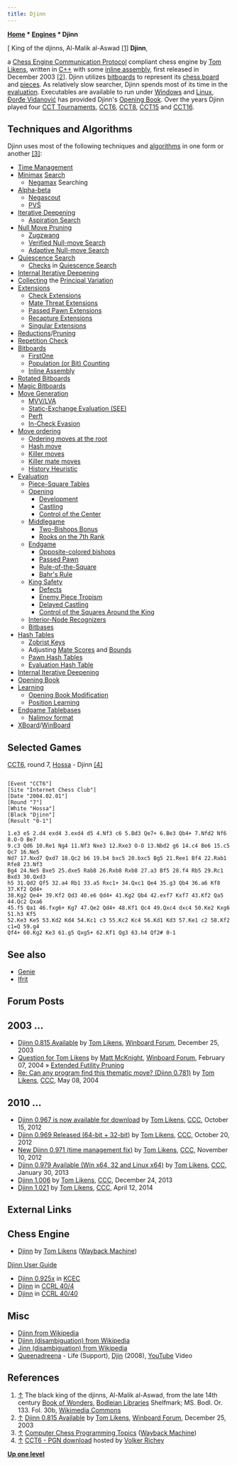 ```yaml
---
title: Djinn
---
```

**[Home](Home "Home") * [Engines](Engines "Engines") * Djinn**

\[ King of the djinns, Al-Malik al-Aswad <a id="cite-note-1" href="#cite-ref-1">[1]</a>
**Djinn**,

a [Chess Engine Communication Protocol](Chess_Engine_Communication_Protocol "Chess Engine Communication Protocol") compliant chess engine by [Tom Likens](Tom_Likens "Tom Likens"), written in [C++](Cpp "Cpp") with some [inline assembly](Assembly#InlineAssembly "Assembly"), first released in December 2003 <a id="cite-note-2" href="#cite-ref-2">[2]</a>.
Djinn utilizes [bitboards](Bitboards "Bitboards") to represent its [chess board](Chessboard "Chessboard") and [pieces](Pieces "Pieces").
As relatively slow searcher, Djinn spends most of its time in the [evaluation](Evaluation "Evaluation"). Executables are available to run under [Windows](Windows "Windows") and [Linux](Linux "Linux"), [Đorđe Vidanović](%C4%90or%C4%91e_Vidanovi%C4%87 "Đorđe Vidanović") has provided Djinn's [Opening Book](Opening_Book "Opening Book").
Over the years Djinn played four [CCT Tournaments](CCT_Tournaments "CCT Tournaments"), [CCT6](CCT6 "CCT6"), [CCT8](CCT8 "CCT8"), [CCT15](CCT15 "CCT15") and [CCT16](CCT16 "CCT16").

## Techniques and Algorithms

Djinn uses most of the following techniques and [algorithms](Algorithms "Algorithms") in one form or another <a id="cite-note-3" href="#cite-ref-3">[3]</a>:

- [Time Management](Time_Management "Time Management")
- [Minimax](Minimax "Minimax") [Search](Search "Search")
  - [Negamax](Negamax "Negamax") Searching
- [Alpha-beta](Alpha-Beta "Alpha-Beta")
  - [Negascout](NegaScout "NegaScout")
  - [PVS](Principal_Variation_Search "Principal Variation Search")
- [Iterative Deepening](Iterative_Deepening "Iterative Deepening")
  - [Aspiration Search](Aspiration_Windows "Aspiration Windows")
- [Null Move Pruning](Null_Move_Pruning "Null Move Pruning")
  - [Zugzwang](Zugzwang "Zugzwang")
  - [Verified Null-move Search](Null_Move_Pruning#ZugzwangVerification "Null Move Pruning")
  - [Adaptive Null-move Search](Null_Move_Pruning#AdaptiveNullMovePruning "Null Move Pruning")
- [Quiescence Search](Quiescence_Search "Quiescence Search")
  - [Checks](Quiescence_Search#Checks "Quiescence Search") in [Quiescence Search](Quiescence_Search "Quiescence Search")
- [Internal Iterative Deepening](Internal_Iterative_Deepening "Internal Iterative Deepening")
- [Collecting](Principal_Variation#CollectionDuringSearch "Principal Variation") the [Principal Variation](Principal_Variation "Principal Variation")
- [Extensions](Extensions "Extensions")
  - [Check Extensions](Check_Extensions "Check Extensions")
  - [Mate Threat Extensions](Mate_Threat_Extensions "Mate Threat Extensions")
  - [Passed Pawn Extensions](Passed_Pawn_Extensions "Passed Pawn Extensions")
  - [Recapture Extensions](Recapture_Extensions "Recapture Extensions")
  - [Singular Extensions](Singular_Extensions "Singular Extensions")
- [Reductions](Reductions "Reductions")/[Pruning](Pruning "Pruning")
- [Repetition Check](Repetitions "Repetitions")
- [Bitboards](Bitboards "Bitboards")
  - [FirstOne](BitScan "BitScan")
  - [Population (or Bit) Counting](Population_Count "Population Count")
  - [Inline Assembly](Assembly#InlineAssembly "Assembly")
- [Rotated Bitboards](Rotated_Bitboards "Rotated Bitboards")
- [Magic Bitboards](Magic_Bitboards "Magic Bitboards")
- [Move Generation](Move_Generation "Move Generation")
  - [MVV/LVA](MVV-LVA "MVV-LVA")
  - [Static-Exchange Evaluation (SEE)](Static_Exchange_Evaluation "Static Exchange Evaluation")
  - [Perft](Perft "Perft")
  - [In-Check Evasion](Check "Check")
- [Move ordering](Move_Ordering "Move Ordering")
  - [Ordering moves at the root](Move_Ordering#Root "Move Ordering")
  - [Hash move](Hash_Move "Hash Move")
  - [Killer moves](Killer_Move "Killer Move")
  - [Killer mate moves](Mate_Killers "Mate Killers")
  - [History Heuristic](History_Heuristic "History Heuristic")
- [Evaluation](Evaluation "Evaluation")
  - [Piece-Square Tables](Piece-Square_Tables "Piece-Square Tables")
  - [Opening](Opening "Opening")
    - [Development](Development "Development")
    - [Castling](Castling "Castling")
    - [Control of the Center](Center_Control "Center Control")
  - [Middlegame](Middlegame "Middlegame")
    - [Two-Bishops Bonus](Bishop_Pair "Bishop Pair")
    - [Rooks on the 7th Rank](Rook_on_Seventh "Rook on Seventh")
  - [Endgame](Endgame "Endgame")
    - [Opposite-colored bishops](Bishops_of_Opposite_Colors "Bishops of Opposite Colors")
    - [Passed Pawn](Passed_Pawn "Passed Pawn")
    - [Rule-of-the-Square](Rule_of_the_Square "Rule of the Square")
    - [Bahr's Rule](index.php?title=Bahr%27s_Rule&action=edit&redlink=1 "Bahr's Rule (page does not exist)")
  - [King Safety](King_Safety "King Safety")
    - [Defects](King_Safety#PawnShield "King Safety")
    - [Enemy Piece Tropism](King_Safety#KingTropism "King Safety")
    - [Delayed Castling](Castling "Castling")
    - [Control of the Squares Around the King](King_Safety#SquareControl "King Safety")
  - [Interior-Node Recognizers](Interior_Node_Recognizer "Interior Node Recognizer")
  - [Bitbases](Endgame_Bitbases "Endgame Bitbases")
- [Hash Tables](Transposition_Table "Transposition Table")
  - [Zobrist Keys](Zobrist_Hashing "Zobrist Hashing")
  - Adjusting [Mate Scores](Score#MateScores "Score") and [Bounds](Bound "Bound")
  - [Pawn Hash Tables](Pawn_Hash_Table "Pawn Hash Table")
  - [Evaluation Hash Table](Evaluation_Hash_Table "Evaluation Hash Table")
- [Internal Iterative Deepening](Internal_Iterative_Deepening "Internal Iterative Deepening")
- [Opening Book](Opening_Book "Opening Book")
- [Learning](Learning "Learning")
  - [Opening Book Modification](Book_Learning "Book Learning")
  - [Position Learning](Persistent_Hash_Table "Persistent Hash Table")
- [Endgame Tablebases](Endgame_Tablebases "Endgame Tablebases")
  - [Nalimov format](Nalimov_Tablebases "Nalimov Tablebases")
- [XBoard](XBoard "XBoard")/[WinBoard](WinBoard "WinBoard")

## Selected Games

[CCT6](CCT6 "CCT6"), round 7, [Hossa](Hossa "Hossa") - Djinn <a id="cite-note-4" href="#cite-ref-4">[4]</a>

```

[Event "CCT6"]
[Site "Internet Chess Club"]
[Date "2004.02.01"]
[Round "7"]
[White "Hossa"]
[Black "Djinn"]
[Result "0-1"]

1.e3 e5 2.d4 exd4 3.exd4 d5 4.Nf3 c6 5.Bd3 Qe7+ 6.Be3 Qb4+ 7.Nfd2 Nf6 8.O-O Be7 
9.c3 Qd6 10.Re1 Ng4 11.Nf3 Nxe3 12.Rxe3 O-O 13.Nbd2 g6 14.c4 Be6 15.c5 Qc7 16.Ne5 
Nd7 17.Nxd7 Qxd7 18.Qc2 b6 19.b4 bxc5 20.bxc5 Bg5 21.Ree1 Bf4 22.Rab1 Rfe8 23.Nf3 
Bg4 24.Ne5 Bxe5 25.dxe5 Rab8 26.Rxb8 Rxb8 27.a3 Bf5 28.f4 Rb5 29.Rc1 Bxd3 30.Qxd3 
h5 31.Qd2 Qf5 32.a4 Rb1 33.a5 Rxc1+ 34.Qxc1 Qe4 35.g3 Qb4 36.a6 Kf8 37.Kf2 Qd4+ 
38.Kg2 Qe4+ 39.Kf2 Qd3 40.e6 Qd4+ 41.Kg2 Qb4 42.exf7 Kxf7 43.Kf2 Qa5 44.Qc2 Qxa6 
45.f5 Qa1 46.fxg6+ Kg7 47.Qe2 Qd4+ 48.Kf1 Qc4 49.Qxc4 dxc4 50.Ke2 Kxg6 51.h3 Kf5 
52.Ke3 Ke5 53.Kd2 Kd4 54.Kc1 c3 55.Kc2 Kc4 56.Kd1 Kd3 57.Ke1 c2 58.Kf2 c1=Q 59.g4
Qf4+ 60.Kg2 Ke3 61.g5 Qxg5+ 62.Kf1 Qg3 63.h4 Qf2# 0-1

```

## See also

- [Genie](Genie "Genie")
- [Ifrit](Ifrit "Ifrit")

## Forum Posts

## 2003 ...

- [Djinn 0.815 Available](http://www.open-aurec.com/wbforum/viewtopic.php?f=18&t=45757) by [Tom Likens](Tom_Likens "Tom Likens"), [Winboard Forum](Computer_Chess_Forums "Computer Chess Forums"), December 25, 2003
- [Question for Tom Likens](http://www.open-aurec.com/wbforum/viewtopic.php?f=18&t=46383) by [Matt McKnight](Matt_McKnight "Matt McKnight"), [Winboard Forum](Computer_Chess_Forums "Computer Chess Forums"), February 07, 2004 » [Extended Futility Pruning](Futility_Pruning#Extendedfutilitypruning "Futility Pruning")
- [Re: Can any program find this thematic move? (Djinn 0.781)](https://www.stmintz.com/ccc/index.php?id=364245) by [Tom Likens](Tom_Likens "Tom Likens"), [CCC](CCC "CCC"), May 08, 2004

## 2010 ...

- [Djinn 0.967 is now available for download](http://www.talkchess.com/forum/viewtopic.php?t=45572) by [Tom Likens](Tom_Likens "Tom Likens"), [CCC](CCC "CCC"), October 15, 2012
- [Djinn 0.969 Released (64-bit + 32-bit)](http://www.talkchess.com/forum/viewtopic.php?t=45662) by [Tom Likens](Tom_Likens "Tom Likens"), [CCC](CCC "CCC"), October 20, 2012
- [New Djinn 0.971 (time management fix)](http://www.talkchess.com/forum/viewtopic.php?t=45928) by [Tom Likens](Tom_Likens "Tom Likens"), [CCC](CCC "CCC"), November 10, 2012
- [Djinn 0.979 Available (Win x64, 32 and Linux x64)](http://www.talkchess.com/forum/viewtopic.php?t=47046) by [Tom Likens](Tom_Likens "Tom Likens"), [CCC](CCC "CCC"), January 30, 2013
- [Djinn 1.006](http://www.talkchess.com/forum/viewtopic.php?t=50618) by [Tom Likens](Tom_Likens "Tom Likens"), [CCC](CCC "CCC"), December 24, 2013
- [Djinn 1.021](http://www.talkchess.com/forum/viewtopic.php?t=51972) by [Tom Likens](Tom_Likens "Tom Likens"), [CCC](CCC "CCC"), April 12, 2014

## External Links

## Chess Engine

- [Djinn](https://web.archive.org/web/20180112023028/http://webpages.charter.net/tlikens/index.html) by [Tom Likens](Tom_Likens "Tom Likens") ([Wayback Machine](https://en.wikipedia.org/wiki/Wayback_Machine))

[Djinn User Guide](https://web.archive.org/web/20161231040908/http://webpages.charter.net/tlikens/docs/Users_guide.html)

- [Djinn 0.925x](http://kirill-kryukov.com/chess/kcec/cgi/engine_details.cgi?print=Details&each_game=1&eng=Djinn%200.925x) in [KCEC](KCEC "KCEC")
- [Djinn](http://www.computerchess.org.uk/ccrl/404/cgi/compare_engines.cgi?family=Djinn&print=Rating+list&print=Results+table&print=LOS+table&print=Ponder+hit+table&print=Eval+difference+table&print=Comopp+gamenum+table&print=Overlap+table&print=Score+with+common+opponents) in [CCRL 40/4](CCRL "CCRL")
- [Djinn](http://www.computerchess.org.uk/ccrl/4040/cgi/compare_engines.cgi?family=Djinn&print=Rating+list&print=Results+table&print=LOS+table&print=Ponder+hit+table&print=Eval+difference+table&print=Comopp+gamenum+table&print=Overlap+table&print=Score+with+common+opponents) in [CCRL 40/40](CCRL "CCRL")

## Misc

- [Djinn from Wikipedia](https://en.wikipedia.org/wiki/Jinn)
- [Djinn (disambiguation) from Wikipedia](https://en.wikipedia.org/wiki/Djinn_%28disambiguation%29)
- [Jinn (disambiguation) from Wikipedia](https://en.wikipedia.org/wiki/Jinn_%28disambiguation%29)
- [Queenadreena](Category:Queenadreena "Category:Queenadreena") - Life (Support), [Djin](<https://en.wikipedia.org/wiki/Djin_(album)>) (2008), [YouTube](https://en.wikipedia.org/wiki/YouTube) Video

## References

1. <a id="cite-ref-1" href="#cite-note-1">↑</a> The black king of the djinns, Al-Malik al-Aswad, from the late 14th century [Book of Wonders](https://en.wikipedia.org/wiki/Book_of_Wonders), [Bodleian Libraries](https://en.wikipedia.org/wiki/Bodleian_Libraries) Shelfmark; MS. Bodl. Or. 133. Fol. 30b, [Wikimedia Commons](https://en.wikipedia.org/wiki/Wikimedia_Commons)
1. <a id="cite-ref-2" href="#cite-note-2">↑</a> [Djinn 0.815 Available](http://www.open-aurec.com/wbforum/viewtopic.php?f=18&t=45757) by [Tom Likens](Tom_Likens "Tom Likens"), [Winboard Forum](Computer_Chess_Forums "Computer Chess Forums"), December 25, 2003
1. <a id="cite-ref-3" href="#cite-note-3">↑</a> [Computer Chess Programming Topics](https://web.archive.org/web/20180220175920/http://webpages.charter.net/tlikens/tech.html) ([Wayback Machine](https://en.wikipedia.org/wiki/Wayback_Machine))
1. <a id="cite-ref-4" href="#cite-note-4">↑</a> [CCT6 - PGN download](http://www.vrichey.de/cct6/) hosted by [Volker Richey](index.php?title=Volker_Richey&action=edit&redlink=1 "Volker Richey (page does not exist)")

**[Up one level](Engines "Engines")**

